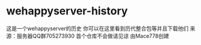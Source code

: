 # wehappyserver-history
这是一个wehappyserver的历史
你可以在这里看到历代整合包等并且下载他们
来源：服务器QQ群705273930
首个仓库不会做请见谅
由Mace778创建

